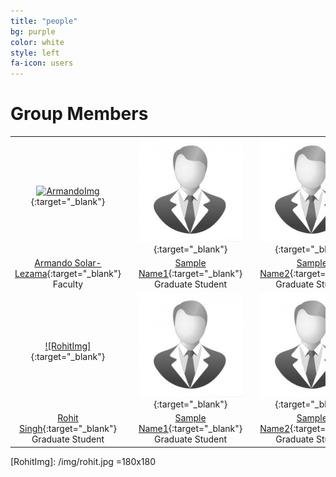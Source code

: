 ```yaml
---
title: "people"
bg: purple
color: white
style: left
fa-icon: users
---
```


<script>
var links = document.links;

for (var i = 0, linksLength = links.length; i < linksLength; i++) {
   if (links[i].hostname != window.location.hostname) {
       links[i].target = '_blank';
   } 
}
</script>

# Group Members

|   |   |   |   |   |   |   |   |   |
|:-:|:-:|:-:|:-:|:-:|:-:|:-:|:-:|:-:|
|[![ArmandoImg]][ArmandoLink]{:target="_blank"}|   |[![SampleImg]][SampleLink]{:target="_blank"}|    |[![SampleImg]][SampleLink]{:target="_blank"}|    |[![SampleImg]][SampleLink]{:target="_blank"}|     |[![SampleImg]][SampleLink]{:target="_blank"}|
|  [Armando Solar-Lezama][ArmandoLink]{:target="_blank"} <br> Faculty |    | [Sample Name1][SampleLink]{:target="_blank"} <br> Graduate Student |    | [Sample Name2][SampleLink]{:target="_blank"} <br> Graduate Student |    | [Sample Name3][SampleLink]{:target="_blank"} <br> Graduate Student |    | [Sample Name4][SampleLink]{:target="_blank"} <br> Graduate Student |   
|[![RohitImg]][RohitLink]{:target="_blank"}|   |[![SampleImg]][SampleLink]{:target="_blank"}|    |[![SampleImg]][SampleLink]{:target="_blank"}|    |[![SampleImg]][SampleLink]{:target="_blank"}|     |[![SampleImg]][SampleLink]{:target="_blank"}|
| [Rohit Singh][RohitLink]{:target="_blank"} <br> Graduate Student |    | [Sample Name1][SampleLink]{:target="_blank"} <br> Graduate Student |    | [Sample Name2][SampleLink]{:target="_blank"} <br> Graduate Student |    | [Sample Name3][SampleLink]{:target="_blank"} <br> Graduate Student |    | [Sample Name4][SampleLink]{:target="_blank"} <br> Graduate Student |   


[ArmandoLink]: http://people.csail.mit.edu/asolar/ 
[ArmandoImg]: http://people.csail.mit.edu/asolar/images/asolar_180.jpg

[RohitLink]: http://rohitsingh.net 
[RohitImg]: /img/rohit.jpg =180x180

[SampleLink]: http://sample.com
[SampleImg]: /img/sample.jpg

